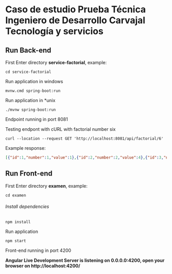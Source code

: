 # Caso de estudio Prueba Técnica Ingeniero de Desarrollo Carvajal Tecnología y servicios

## Run Back-end

First Enter directory **service-factorial**, example:

```Shell
cd service-factorial
```

Run application in windows

```Shell
mvnw.cmd spring-boot:run
```

Run application in *unix

```Shell
./mvnw spring-boot:run
```

Endpoint running in port 8081

Testing endpont with cURL with factorial number six

```Shell
curl --location --request GET 'http://localhost:8081/api/factorial/6'
```

Example response:

```json
[{"id":1,"number":1,"value":1},{"id":2,"number":2,"value":4},{"id":3,"number":3,"value":18},{"id":4,"number":4,"value":96},{"id":5,"number":5,"value":600},{"id":6,"number":6,"value":4320}]
```

## Run Front-end

First Enter directory **examen**, example:

```Shell
cd examen
```

###### Install dependencies

```Shell
npm install
```

Run application
```Shell
npm start
```

Front-end running in port 4200

**Angular Live Development Server is listening on 0.0.0.0:4200, open your browser on http://localhost:4200/**
